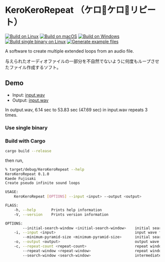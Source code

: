 # KeroKeroRepeat （ケロ🐸ケロ🐸リピート）

[![Build on Linux](https://github.com/ledyba/KeroKeroRepeat/workflows/Build%20on%20Linux/badge.svg)](https://github.com/ledyba/KeroKeroRepeat/actions?query=workflow%3A%22Build+on+Linux%22)
[![Build on macOS](https://github.com/ledyba/KeroKeroRepeat/workflows/Build%20on%20macOS/badge.svg)](https://github.com/ledyba/KeroKeroRepeat/actions?query=workflow%3A%22Build+on+macOS%22)
[![Build on Windows](https://github.com/ledyba/KeroKeroRepeat/workflows/Build%20on%20Windows/badge.svg)](https://github.com/ledyba/KeroKeroRepeat/actions?query=workflow%3A%22Build+on+Windows%22)  
[![Build single binary on Linux](https://github.com/ledyba/KeroKeroRepeat/workflows/Build%20single%20binary%20on%20Linux/badge.svg)](https://github.com/ledyba/KeroKeroRepeat/actions?query=workflow%3A%22Build+single+binary+on+Linux%22)
[![Generate example files](https://github.com/ledyba/KeroKeroRepeat/workflows/Generate%20example%20files/badge.svg)](https://github.com/ledyba/KeroKeroRepeat/actions?query=workflow%3A%22Generate+example+files%22)

A software to create multiple extended loops from an audio file. 

与えられたオーディオファイルの一部分を不自然でないように何度もループさせたファイル作成するソフト。

## Demo

 - Input: [input.wav](https://github.com/ledyba/KeroKeroRepeat/raw/magistra/input.wav)
 - Output: [input.wav](https://github.com/ledyba/KeroKeroRepeat/raw/magistra/output.ogg)

In output.wav, 6.14 sec to 53.83 sec (47.69 sec) in input.wav repeats 3 times.

### Use single binary

### Build with Cargo

```bash
cargo build --release
```

then run,

```bash
% target/debug/KeroKeroRepeat --help
KeroKeroRepeat 0.1.0
Kaede Fujisaki
Create pseudo infinite sound loops

USAGE:
    KeroKeroRepeat [OPTIONS] --input <input> --output <output>

FLAGS:
    -h, --help       Prints help information
    -V, --version    Prints version information

OPTIONS:
        --initial-search-window <initial-search-window>    initial search window [default: 256]
    -i, --input <input>                                    input wave file
        --minimum-pyramid-size <minimum-pyramid-size>      initial search window [default: 1024]
    -o, --output <output>                                  output wave file
    -c, --repeat-count <repeat-count>                      repeat window [default: 10]
        --repeat-window <repeat-window>                    repeat window [default: 2048]
        --search-window <search-window>                    intermediate search window [default: 512]
```
